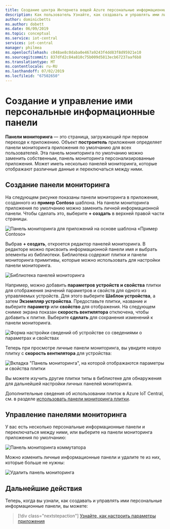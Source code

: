 ```yaml
---
title: Создание центра Интернета вещей Azure персональные информационные панели | Документация Майкрософт
description: Как пользователь Узнайте, как создавать и управлять ими личных панелей мониторинга.
author: dominicbetts
ms.author: dobett
ms.date: 06/09/2019
ms.topic: conceptual
ms.service: iot-central
services: iot-central
manager: philmea
ms.openlocfilehash: c048ae8c0daba0e467a9243f4dd83f8d95921e10
ms.sourcegitcommit: 837dfd2c84a810c75b009d5813ecb67237aaf6b8
ms.translationtype: MT
ms.contentlocale: ru-RU
ms.lasthandoff: 07/02/2019
ms.locfileid: "67502650"
---
```

# <a name="create-and-manage-personal-dashboards"></a>Создание и управление ими персональные информационные панели

**Панели мониторинга** — это страница, загружающий при первом переходе к приложению. Объект **построитель** приложения определяет панели мониторинга приложения по умолчанию для всех пользователей. Эта панель мониторинга по умолчанию можно заменить собственным, панель мониторинга персонализированные приложения. Может иметь несколько панелей мониторинга, которые отображают различные данные и переключаться между ними.

## <a name="create-dashboard"></a>Создание панели мониторинга

На следующем рисунке показаны панели мониторинга в приложения, созданного из **пример Contoso** шаблона. На панели мониторинга приложения по умолчанию можно заменить личной информационной панели. Чтобы сделать это, выберите **+ создать** в верхней правой части страницы.

![Панель мониторинга для приложений на основе шаблона «Пример Contoso»](media/howto-personalize-dashboard/defaultdashboard.png)

Выбрав **+ создать**, откроется редактор панелей мониторинга. В редакторе можно присвоить информационной панели имя и выбрать элементы из библиотеки. Библиотека содержит плитки и панели мониторинга примитивы, которые можно использовать для настройки панели мониторинга.

![Библиотека панелей мониторинга](media/howto-personalize-dashboard/dashboardeditor.png)

Например, можно добавить **параметров устройств и свойства** плитки для отображения значений параметров и свойств для одного из управляемых устройств. Для этого выберите **Шаблон устройства**, а затем **Экземпляр устройства**. Предоставьте плитки, название и выберите **параметр** или **свойство** для отображения. На следующем снимке экрана показан **скорость вентилятора** отключена, чтобы добавить к плитке. Выберите **сделать** для сохранения изменений к панели мониторинга.

![Форма настройки сведений об устройстве со сведениями о параметрах и свойствах](media/howto-personalize-dashboard/dashboardsetting.png)

Теперь при просмотре личные панели мониторинга, вы увидите новую плитку с **скорость вентилятора** для устройства:

![Вкладка "Панель мониторинга", на которой отображаются параметры и свойства плитки](media/howto-personalize-dashboard/personaldashboard.png)

Вы можете изучить другие плитки типы в библиотеке для обнаружения для дальнейшей настройки личных панелей мониторинга.

Дополнительные сведения об использовании плиток в Azure IoT Central, см. в разделе [использовать панели мониторинга плитки](howto-use-tiles.md).

## <a name="manage-dashboards"></a>Управление панелями мониторинга

У вас есть несколько персональные информационные панели и переключаться между ними, или выберите на панели мониторинга приложения по умолчанию:

![Панель мониторинга коммутатора](media/howto-personalize-dashboard/switchdashboards.png)

Можно изменить личные информационные панели и удалите те из них, которые больше не нужны:

![Удалить панель мониторинга](media/howto-personalize-dashboard/managedashboards.png)

## <a name="next-steps"></a>Дальнейшие действия

Теперь, когда вы узнали, как создавать и управлять ими персональные информационные панели, вы можете:

> [!div class="nextstepaction"]
> [Узнайте, как настроить параметры приложения](howto-manage-preferences.md)
